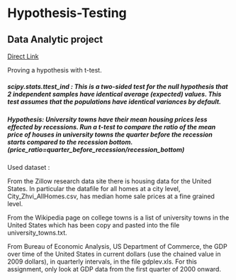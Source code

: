 # Hypothesis-Testing
## Data Analytic project
[Direct Link](../Assignment4.ipynb)


Proving a hypothesis with t-test.
##### scipy.stats.ttest_ind : This is a two-sided test for the null hypothesis that 2 independent samples have identical average (expected) values. This test assumes that the populations have identical variances by default.

##### Hypothesis: University towns have their mean housing prices less effected by recessions. Run a t-test to compare the ratio of the mean price of houses in university towns the quarter before the recession starts compared to the recession bottom. (price_ratio=quarter_before_recession/recession_bottom)

Used dataset : 

From the Zillow research data site there is housing data for the United States. In particular the datafile for all homes at a city level, City_Zhvi_AllHomes.csv, has median home sale prices at a fine grained level.

From the Wikipedia page on college towns is a list of university towns in the United States which has been copy and pasted into the file university_towns.txt.

From Bureau of Economic Analysis, US Department of Commerce, the GDP over time of the United States in current dollars (use the chained value in 2009 dollars), in quarterly intervals, in the file gdplev.xls. For this assignment, only look at GDP data from the first quarter of 2000 onward.
